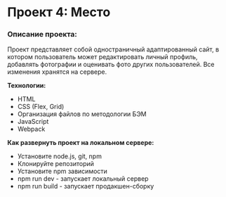 # Проект 4: Место

### Описание проекта:
Проект  представляет собой одностраничный адаптированный сайт, в котором пользователь может редактировать личный профиль, добавлять фотографии и оценивать фото других пользователей. Все изменения хранятся на сервере.

**Технологии:**

+ HTML
+ CSS (Flex, Grid)
+ Организация файлов по методологии БЭМ
+ JavaScript
+ Webpack

**Как развернуть проект на локальном сервере:**

+ Установите node.js, git, npm 
+ Клонируйте репозиторий
+ Установите npm зависимости
+ npm run dev - запускает локальный сервер
+ npm run build - запускает продакшен-сборку

